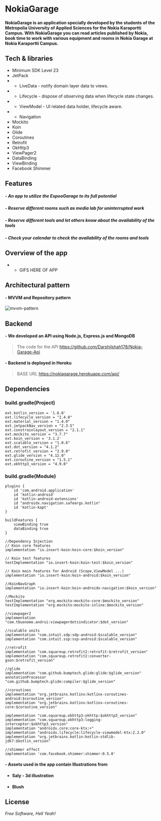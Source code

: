 # NokiaGarage
#### NokiaGarage is an application specially developed by the students of the Metropolia University of Applied Sciences for the Nokia Karaportti Campus. With NokiaGarage you can read articles published by Nokia, book time to work with various equipment and rooms in Nokia Garage at Nokia Karaportti Campus.


## Tech & libraries
- Minimum SDK Level 23
- JetPack
- - LiveData - notify domain layer data to views.
- - Lifecycle - dispose of observing data when lifecycle state changes.
- - ViewModel - UI related data holder, lifecycle aware.
- - Navigation
- Mockito
- Koin
- Glide
- Coroutines
- Retrofit
- OkHttp3
- ViewPager2
- DataBinding
- ViewBinding
- Facebook Shimmer

## Features
##### - An app to utilize the EspooGarage to its full potential
##### - Reserve different rooms such as media lab for uninterrupted work
##### - Reserve different tools and let others know about the availability of the tools
##### - Check your calendar to check the availability of the rooms and tools



## Overview of the app

- - GIFS HERE OF APP



## Architectural pattern

#### -  MVVM and Repository pattern
![mvvm-pattern](https://user-images.githubusercontent.com/40695548/145488390-c6801231-2034-47a3-b0ea-f3a0c3a33b90.png)


## Backend

#### - We developed an API using Node.js, Express.js and MongoDB
> The code for the API
> https://github.com/Darshilshah178/Nokia-Garage-Api

#### - Backend is deployed in Heroku
> BASE URL
> https://nokiagarage.herokuapp.com/api/


## Dependencies

### build.gradle(Project)
    ext.kotlin_version = '1.6.0'
    ext.lifecycle_version = "2.4.0"
    ext.material_version = "1.4.0"
    ext.jetpackNav_version = "2.3.5"
    ext.constrainlayout_version = "2.1.1"
    ext.mockito_version = "3.7.7"
    ext.koin_version = '3.1.2'
    ext.scalable_version = "1.0.6"
    ext.dot_version = "4.1.2"
    ext.retrofit_version = "2.9.0"
    ext.glide_version = "4.12.0"
    ext.coroutine_version = "1.5.1"
    ext.okhttp3_version = "4.9.0"
### build.gradle(Module)
    plugins {
        id 'com.android.application'
        id 'kotlin-android'
        id 'kotlin-android-extensions'
        id "androidx.navigation.safeargs.kotlin"
        id 'kotlin-kapt'
    }

    buildFeatures {
        viewBinding true
        dataBinding true
    }

    //Dependency Injection
    // Koin core features
    implementation "io.insert-koin:koin-core:$koin_version"

    // Koin test features
    testImplementation "io.insert-koin:koin-test:$koin_version"

    // Koin main features for Android (Scope,ViewModel ...)
    implementation "io.insert-koin:koin-android:$koin_version"

    //KoinNavGraph
    implementation "io.insert-koin:koin-androidx-navigation:$koin_version"

    //Mockito
    testImplementation "org.mockito:mockito-core:$mockito_version"
    testImplementation "org.mockito:mockito-inline:$mockito_version"

    //viewpager2
    implementation "com.tbuonomo.andrui:viewpagerdotsindicator:$dot_version"

    //scalable units
    implementation "com.intuit.sdp:sdp-android:$scalable_version"
    implementation "com.intuit.ssp:ssp-android:$scalable_version"

    //retrofit
    implementation "com.squareup.retrofit2:retrofit:$retrofit_version"
    implementation "com.squareup.retrofit2:converter-gson:$retrofit_version"

    //glide
    implementation "com.github.bumptech.glide:glide:$glide_version"
    annotationProcessor "com.github.bumptech.glide:compiler:$glide_version"

    //coroutines
    implementation "org.jetbrains.kotlinx:kotlinx-coroutines-android:$coroutine_version"
    implementation "org.jetbrains.kotlinx:kotlinx-coroutines-core:$coroutine_version"

    implementation "com.squareup.okhttp3:okhttp:$okhttp3_version"
    implementation "com.squareup.okhttp3:logging-interceptor:$okhttp3_version"
    implementation "androidx.core:core-ktx:+"
    implementation "androidx.lifecycle:lifecycle-viewmodel-ktx:2.2.0"
    implementation "org.jetbrains.kotlin:kotlin-stdlib-jdk7:$kotlin_version"

    //shimmer effect
    implementation 'com.facebook.shimmer:shimmer:0.5.0'

#### - Assets used in the app contain Illustrations from
- #### Saly - 3d illustration
- #### Blush

## License
*Free Software, Hell Yeah!*